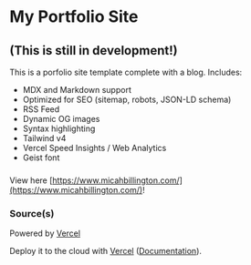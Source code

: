 # My Portfolio Site
## (This is still in development!)
This is a porfolio site template complete with a blog. Includes:

- MDX and Markdown support
- Optimized for SEO (sitemap, robots, JSON-LD schema)
- RSS Feed
- Dynamic OG images
- Syntax highlighting
- Tailwind v4
- Vercel Speed Insights / Web Analytics
- Geist font

###
View here [https://www.micahbillington.com/](https://www.micahbillington.com/)!

### Source(s)

Powered by [Vercel](https://vercel.com?utm_source=github&utm_medium=readme&utm_campaign=vercel-examples)

Deploy it to the cloud with [Vercel](https://vercel.com/templates) ([Documentation](https://nextjs.org/docs/app/building-your-application/deploying)).
